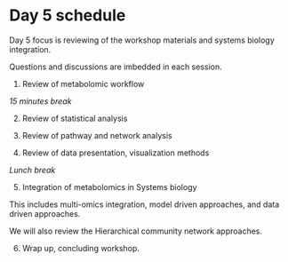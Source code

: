 # Day 5 schedule

Day 5 focus is reviewing of the workshop materials and systems biology integration.

Questions and discussions are imbedded in each session.


1. Review of metabolomic workflow


*15 minutes break*


2. Review of statistical analysis


3. Review of pathway and network analysis


4. Review of data presentation, visualization methods


*Lunch break*


5. Integration of metabolomics in Systems biology

This includes multi-omics integration, model driven approaches, and data driven approaches.

We will also review the Hierarchical community network approaches.


6. Wrap up, concluding workshop.
